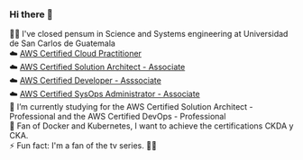 ### Hi there 👋
:man_student: I've closed pensum in Science and Systems engineering at Universidad de San Carlos de Guatemala  
:cloud: [AWS Certified Cloud Practitioner](https://www.credly.com/badges/2526d201-e956-46c8-9143-8b65064e7e20/public_url)  
:cloud: [AWS Certified Solution Architect - Associate](https://www.credly.com/badges/040b04cd-502e-4b25-991f-de1a58123339/public_url)  
:cloud: [AWS Certified Developer - Asssociate](https://www.credly.com/badges/3c13c7ac-e21d-4836-9cfd-2b0ec83421d8/public_url)  
:cloud: [AWS Certified SysOps Administrator - Associate](https://www.credly.com/badges/eefe280c-6555-4f58-8e13-06e16eb806be/public_url)  
🌱 I’m currently studying for the AWS Certified Solution Architect - Professional and the AWS Certified DevOps - Professional  
:whale: Fan of Docker and Kubernetes, I want to achieve the certifications CKDA y CKA.  
⚡ Fun fact: I'm a fan of the tv series. :dragon_face::fire:

<!--
**Cristianncaste18/Cristianncaste18** is a ✨ _special_ ✨ repository because its `README.md` (this file) appears on your GitHub profile.

Here are some ideas to get you started:

- 🔭 I’m currently working on ...
- 🌱 I’m currently learning ...
- 👯 I’m looking to collaborate on ...
- 🤔 I’m looking for help with ...
- 💬 Ask me about ...
- 📫 How to reach me: ...
- 😄 Pronouns: ...
- ⚡ Fun fact: ...
-->
